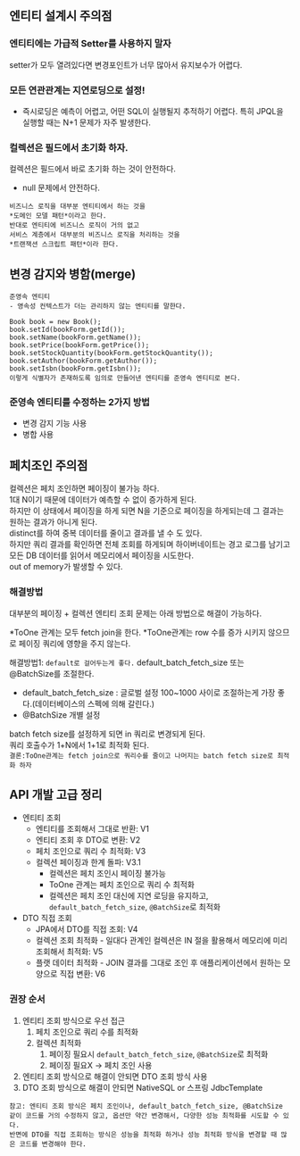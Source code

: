 ## 엔티티 설계시 주의점

### 엔티티에는 가급적 Setter를 사용하지 말자
setter가 모두 열려있다면 변경포인트가 너무 많아서 유지보수가 어렵다.

### 모든 연관관계는 지연로딩으로 설정!
- 즉시로딩은 예측이 어렵고, 어떤 SQL이 실행될지 추적하기 어렵다. 특히 JPQL을 실행할 때는 N+1 문제가 자주 발생한다.

### 컬렉션은 필드에서 초기화 하자.
컬렉션은 필드에서 바로 초기화 하는 것이 안전하다.
- null 문제에서 안전하다.


```
비즈니스 로직을 대부분 엔티티에서 하는 것을 
*도메인 모델 패턴*이라고 한다.
반대로 엔티티에 비즈니스 로직이 거의 없고 
서비스 계층에서 대부분의 비즈니스 로직을 처리하는 것을 
*트랜잭션 스크립트 패턴*이라 한다.
```

## 변경 감지와 병함(merge)
```
준영속 엔티티
- 영속성 컨텍스트가 더는 관리하지 않는 엔티티를 말한다.

Book book = new Book();
book.setId(bookForm.getId());
book.setName(bookForm.getName());
book.setPrice(bookForm.getPrice());
book.setStockQuantity(bookForm.getStockQuantity());
book.setAuthor(bookForm.getAuthor());
book.setIsbn(bookForm.getIsbn());
이렇게 식별자가 존재하도록 임의로 만들어낸 엔티티를 준영속 엔티티로 본다.
```

### 준영속 엔티티를 수정하는 2가지 방법
- 변경 감지 기능 사용
- 병합 사용




## 페치조인 주의점
컬렉션은 페치 조인하면 페이징이 불가능 하다.  
1대 N이기 때문에 데이터가 예측할 수 없이 증가하게 된다.  
하지만 이 상태에서 페이징을 하게 되면 N을 기준으로 페이징을 하게되는데
그 결과는 원하는 결과가 아니게 된다.  
distinct를 하여 중복 데이터를 줄이고 결과를 낼 수 도 있다.  
하지만 쿼리 결과를 확인하면 전체 조회를 하게되며
하이버네이트는 경고 로그를 남기고 모든 DB 데이터를 읽어서 메모리에서 페이징을 시도한다.  
out of memory가 발생할 수 있다.

### 해결방법
대부분의 페이징 + 컬렉션 엔티티 조회 문제는 아래 방법으로 해결이 가능하다.

*ToOne 관계는 모두 fetch join을 한다. *ToOne관계는 row 수를 증가 시키지 않으므로 페이징 쿼리에 영향을 주지 않는다.

해결방법1: `default로 걸어두는게 좋다.`
default_batch_fetch_size 또는 @BatchSize를 조절한다.
* default_batch_fetch_size : 글로벌 설정 100~1000 사이로 조절하는게 가장 좋다.(데이터베이스의 스펙에 의해 갈린다.)
* @BatchSize 개별 설정

batch fetch size를 설정하게 되면 in 쿼리로 변경되게 된다.  
쿼리 호출수가 1+N에서 1+1로 최적화 된다.  
`결론:ToOne관계는 fetch join으로 쿼리수를 줄이고 나머지는 batch fetch size로 최적화 하자`



## API 개발 고급 정리
* 엔티티 조회
  * 엔티티를 조회해서 그대로 반환: V1
  * 엔티티 조회 후 DTO로 변환: V2
  * 페치 조인으로 쿼리 수 최적화: V3
  * 컬렉션 페이징과 한계 돌파: V3.1
    * 컬렉션은 페치 조인시 페이징 불가능
    * ToOne 관계는 페치 조인으로 쿼리 수 최적화
    * 컬렉션은 페치 조인 대신에 지연 로딩을 유지하고, `default_batch_fetch_size`, `@BatchSize`로 최적화
* DTO 직접 조회
  * JPA에서 DTO를 직접 조회: V4
  * 컬렉션 조회 최적화 - 일대다 관계인 컬렉션은 IN 절을 활용해서 메모리에 미리 조회해서 최적화: V5
  * 플랫 데이터 최적화 - JOIN 결과를 그대로 조인 후 애플리케이션에서 원하는 모양으로 직접 변환: V6


### 권장 순서
1. 엔티티 조회 방식으로 우선 접근
   1. 페치 조인으로 쿼리 수를 최적화
   2. 컬렉션 최적화
      1. 페이징 필요시 `default_batch_fetch_size`, `@BatchSize`로 최적화
      2. 페이징 필요X -> 페치 조인 사용
2. 엔티티 조회 방식으로 해결이 안되면 DTO 조회 방식 사용
3. DTO 조회 방식으로 해결이 안되면 NativeSQL or 스프링 JdbcTemplate

```
참고: 엔티티 조회 방식은 페치 조인이나, default_batch_fetch_size, @BatchSize
같이 코드를 거의 수정하지 않고, 옵션만 약간 변경해서, 다양한 성능 최적화를 시도할 수 있다.
반면에 DTO를 직접 조회하는 방식은 성능을 최적화 하거나 성능 최적화 방식을 변경할 때 많은 코드를 변경해야 한다.
```











